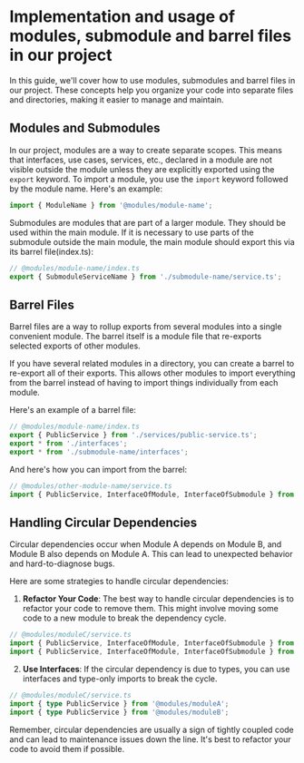 # Implementation and usage of modules, submodule and barrel files in our project

In this guide, we'll cover how to use modules, submodules and barrel files in our project. These concepts help you organize your code into separate files and directories, making it easier to manage and maintain.

## Modules and Submodules

In our project, modules are a way to create separate scopes. This means that interfaces, use cases, services, etc., declared in a module are not visible outside the module unless they are explicitly exported using the `export` keyword. To import a module, you use the `import` keyword followed by the module name. Here's an example:

```typescript
import { ModuleName } from '@modules/module-name';
```

Submodules are modules that are part of a larger module. They should be used within the main module. If it is necessary to use parts of the submodule outside the main module, the main module should export this via its barrel file(index.ts):


```typescript
// @modules/module-name/index.ts
export { SubmoduleServiceName } from './submodule-name/service.ts';
```

## Barrel Files

Barrel files are a way to rollup exports from several modules into a single convenient module. The barrel itself is a module file that re-exports selected exports of other modules.

If you have several related modules in a directory, you can create a barrel to re-export all of their exports. This allows other modules to import everything from the barrel instead of having to import things individually from each module.

Here's an example of a barrel file:

```typescript
// @modules/module-name/index.ts
export { PublicService } from './services/public-service.ts';
export * from './interfaces';
export * from './submodule-name/interfaces';
```

And here's how you can import from the barrel:

```typescript
// @modules/other-module-name/service.ts
import { PublicService, InterfaceOfModule, InterfaceOfSubmodule } from '@modules/module-name';
```

## Handling Circular Dependencies

Circular dependencies occur when Module A depends on Module B, and Module B also depends on Module A. This can lead to unexpected behavior and hard-to-diagnose bugs.

Here are some strategies to handle circular dependencies:

1. **Refactor Your Code**: The best way to handle circular dependencies is to refactor your code to remove them. This might involve moving some code to a new module to break the dependency cycle.

```typescript
// @modules/moduleC/service.ts
import { PublicService, InterfaceOfModule, InterfaceOfSubmodule } from '@modules/moduleA';
import { PublicService, InterfaceOfModule, InterfaceOfSubmodule } from '@modules/moduleB';
```

2. **Use Interfaces**: If the circular dependency is due to types, you can use interfaces and type-only imports to break the cycle.

```typescript
// @modules/moduleC/service.ts
import { type PublicService } from '@modules/moduleA';
import { type PublicService } from '@modules/moduleB';
```

Remember, circular dependencies are usually a sign of tightly coupled code and can lead to maintenance issues down the line. It's best to refactor your code to avoid them if possible.

